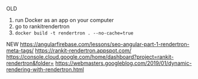 

OLD
1. run Docker as an app on your computer
2. go to rankitrendertron
3. `docker build -t rendertron . --no-cache=true`



NEW
https://angularfirebase.com/lessons/seo-angular-part-1-rendertron-meta-tags/
https://rankit-rendertron.appspot.com/
https://console.cloud.google.com/home/dashboard?project=rankit-rendertron&folder=
https://webmasters.googleblog.com/2019/01/dynamic-rendering-with-rendertron.html